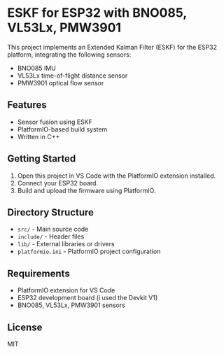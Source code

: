 # ESKF for ESP32 with BNO085, VL53Lx, PMW3901

This project implements an Extended Kalman Filter (ESKF) for the ESP32 platform, integrating the following sensors:
- BNO085 IMU
- VL53Lx time-of-flight distance sensor
- PMW3901 optical flow sensor

## Features
- Sensor fusion using ESKF
- PlatformIO-based build system
- Written in C++

## Getting Started
1. Open this project in VS Code with the PlatformIO extension installed.
2. Connect your ESP32 board.
3. Build and upload the firmware using PlatformIO.

## Directory Structure
- `src/` - Main source code
- `include/` - Header files
- `lib/` - External libraries or drivers
- `platformio.ini` - PlatformIO project configuration

## Requirements
- PlatformIO extension for VS Code
- ESP32 development board (i used the Devkit V1)
- BNO085, VL53Lx, PMW3901 sensors

## License
MIT
